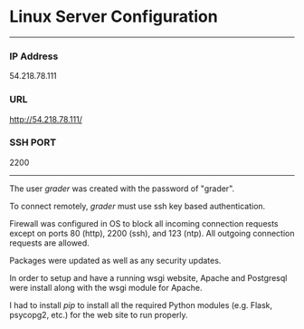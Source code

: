 # Linux Server Configuration

---

### IP Address
54.218.78.111

### URL
http://54.218.78.111/

### SSH PORT
2200

---

The user _grader_ was created with the password of "grader".

To connect remotely, _grader_ must use ssh key based authentication.

Firewall was configured in OS to block all incoming connection requests except 
on ports 80 (http), 2200 (ssh), and 123 (ntp).  All outgoing connection requests 
are allowed.

Packages were updated as well as any security updates.

In order to setup and have a running wsgi website, Apache and Postgresql 
were install along with the wsgi module for Apache.

I had to install _pip_ to install all the required Python modules (e.g. Flask, 
psycopg2, etc.) for the web site to run properly.
